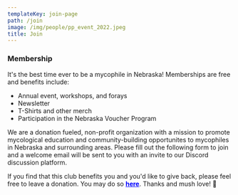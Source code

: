 ```yaml
---
templateKey: join-page
path: /join
image: /img/people/pp_event_2022.jpeg
title: Join
---
```

### Membership
It's the best time ever to be a mycophile in Nebraska! Memberships are free and benefits include:
* Annual event, workshops, and forays
* Newsletter
* T-Shirts and other merch
* Participation in the Nebraska Voucher Program

We are a donation fueled, non-profit organization with a mission to promote mycological education and community-building opportunites to mycophiles in Nebraska and surrounding areas. Please fill out the following form to join and a welcome email will be sent to you with an invite to our Discord discussion platform. 

If you find that this club benefits you and you'd like to give back, please feel free to leave a donation. You may do so <a style="color:blue; font-weight:bold" target="_blank" href="https://www.paypal.com/donate?hosted_button_id=HPX3GSKB5VEXL">here</a>. Thanks and mush love! 🍄